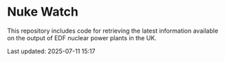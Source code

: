 # Nuke Watch

This repository includes code for retrieving the latest information available on the output of EDF nuclear power plants in the UK.

Last updated: 2025-07-11 15:17
